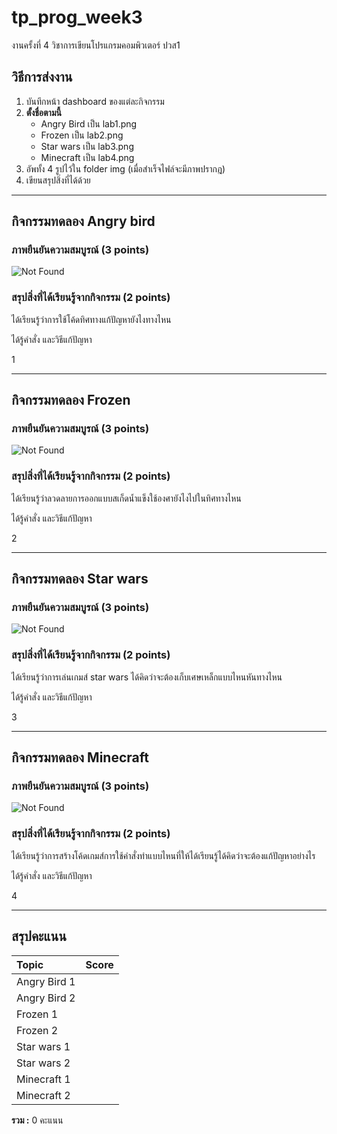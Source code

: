 # tp_prog_week3
งานครั้งที่ 4 วิชาการเขียนโปรแกรมคอมพิวเตอร์ ปวส1

## วิธีการส่งงาน

1.  บันทึกหน้า dashboard ของแต่ละกิจกรรม
2.  **ตั้งชื่อตามนี้**
    -  Angry Bird เป็น lab1.png
    -  Frozen เป็น lab2.png
    -  Star wars เป็น lab3.png
    -  Minecraft เป็น lab4.png
3.  อัพทั้ง 4 รูปไว้ใน folder img (เมื่อสำเร็จไฟล์จะมีภาพปรากฎ)
4.  เขียนสรุปสิ่งที่ได้ด้วย

------------------------------------------

## กิจกรรมทดลอง Angry bird

### ภาพยืนยันความสมบูรณ์ (3 points)

![Not Found](lab4.png)

### สรุปสิ่งที่ได้เรียนรู้จากกิจกรรม (2 points)

ได้เรียนรู้ว่าการใช้โค้ดทิศทางแก้ปัญหายังไงทางไหน

ได้รู้คำสั่ง และวิธีแก้ปัญหา

1$$$$

-------------------------------------------

## กิจกรรมทดลอง Frozen

### ภาพยืนยันความสมบูรณ์ (3 points)

![Not Found](lab3.png)

### สรุปสิ่งที่ได้เรียนรู้จากกิจกรรม (2 points)

ได้เรียนรู้ว่าลวดลายการออกแบบสเก็ดน้ำแข็งใช้องศายังไงไปในทิศทางไหน

ได้รู้คำสั่ง และวิธีแก้ปัญหา

2$$$$

------------------------------------------

## กิจกรรมทดลอง Star wars

### ภาพยืนยันความสมบูรณ์ (3 points)

![Not Found](lab2.png)

### สรุปสิ่งที่ได้เรียนรู้จากกิจกรรม (2 points)

ได้เรียนรู้ว่าการเล่นเกมส์ star wars ได้คิดว่าจะต้องเก็บเศษเหล็กแบบไหนหันทางไหน

ได้รู้คำสั่ง และวิธีแก้ปัญหา

3$$$$

-------------------------------------------

## กิจกรรมทดลอง Minecraft

### ภาพยืนยันความสมบูรณ์ (3 points)

![Not Found](lab1.png)

### สรุปสิ่งที่ได้เรียนรู้จากกิจกรรม (2 points)

ได้เรียนรู้ว่าการสร้างโค้ดเกมส์การใช้คำสั่งทำแบบไหนที่ให้ได้เรียนรู้ได้คิดว่าจะต้องแก้ปัญหาอย่างไร

ได้รู้คำสั่ง และวิธีแก้ปัญหา

4$$$$

-------------------------------------------

## สรุปคะแนน

| Topic          | Score           |
| :------------- | :-------------: |
| Angry Bird 1   |                 |
| Angry Bird 2   |                 |
| Frozen 1       |                 |
| Frozen 2       |                 |
| Star wars 1    |                 |
| Star wars 2    |                 |
| Minecraft 1    |                 |
| Minecraft 2    |                 |

**รวม :** 0 คะแนน
